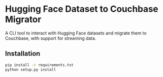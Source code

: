 # Hugging Face Dataset to Couchbase Migrator

A CLI tool to interact with Hugging Face datasets and migrate them to Couchbase, with support for streaming data.

## Installation

```bash
pip install -r requirements.txt
python setup.py install